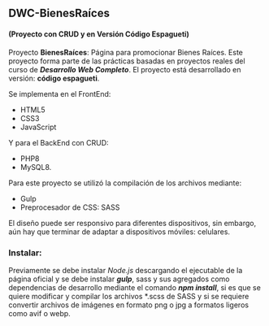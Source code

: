 ## DWC-BienesRaíces
#### (Proyecto con CRUD y en Versión Código Espagueti)

Proyecto **BienesRaíces**: Página para promocionar Bienes Raíces. Este proyecto forma parte de las prácticas basadas en proyectos reales del curso de **_Desarrollo Web Completo_**. El proyecto está desarrollado en versión: **código espagueti**.

Se implementa en el FrontEnd:
* HTML5
* CSS3
* JavaScript

Y para el BackEnd con CRUD:
* PHP8
* MySQL8.

Para este proyecto se utilizó la compilación de los archivos mediante:
* Gulp
* Preprocesador de CSS: SASS

El diseño puede ser responsivo para diferentes dispositivos, sin embargo, aún hay que terminar de adaptar a dispositivos móviles: celulares.


### Instalar:

Previamente se debe instalar _Node.js_ descargando el ejecutable de la página oficial y se debe instalar **_gulp_**, sass y sus agregados como dependencias de desarrollo mediante el comando **_npm install_**, si es que se quiere modificar y compilar los archivos *.scss de SASS y si se requiere convertir archivos de imágenes en formato png o jpg a formatos ligeros como avif o webp.
